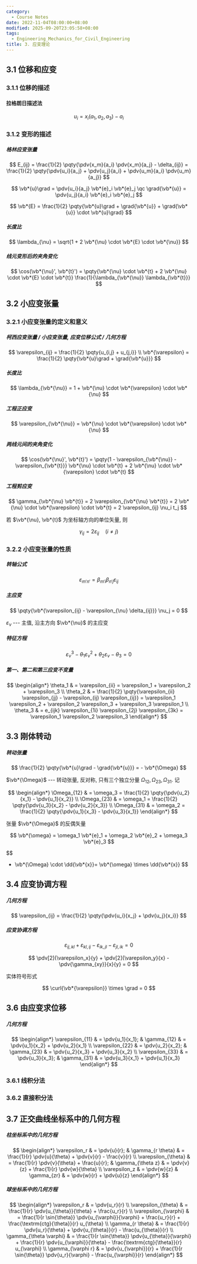 ```yaml
---
category:
  - Course Notes
date: 2022-11-04T08:00:00+08:00
modified: 2025-09-20T23:05:58+08:00
tags:
  - Engineering_Mechanics_for_Civil_Engineering
title: 3. 应变理论
---
```


## 3.1 位移和应变

### 3.1.1 位移的描述

#### 拉格朗日描述法

$$
u_i = x_i(a_1, a_2, a_3) - a_i
$$

### 3.1.2 变形的描述

##### 格林应变张量

$$
E_{ij}
= \frac{1}{2} \pqty{\pdv{x_m}{a_i} \pdv{x_m}{a_j} - \delta_{ij}}
= \frac{1}{2} \pqty{\pdv{u_i}{a_j} + \pdv{u_j}{a_i} + \pdv{u_m}{a_i} \pdv{u_m}{a_j}}
$$

$$
\vb*{u}\grad = \pdv{u_i}{a_j} \vb*{e}_i \vb*{e}_j \qc
\grad{\vb*{u}} = \pdv{u_j}{a_i} \vb*{e}_i \vb*{e}_j
$$

$$
\vb*{E} = \frac{1}{2} \pqty{\vb*{u}\grad + \grad{\vb*{u}} + \grad{\vb*{u}} \cdot \vb*{u}\grad}
$$

##### 长度比

$$
\lambda_{\nu}
= \sqrt{1 + 2 \vb*{\nu} \cdot \vb*{E} \cdot \vb*{\nu}}
$$

##### 线元变形后的夹角变化

$$
\cos(\vb*{\nu}', \vb*{t}') = \pqty{\vb*{\nu} \cdot \vb*{t} + 2 \vb*{\nu} \cdot \vb*{E} \cdot \vb*{t}} \frac{1}{\lambda_{\vb*{\nu}} \lambda_{\vb*{t}}}
$$

## 3.2 小应变张量

### 3.2.1 小应变张量的定义和意义

##### 柯西应变张量 / 小应变张量, 应变位移公式 / 几何方程

$$
\varepsilon_{ij} = \frac{1}{2} \pqty{u_{i,j} + u_{j,i}} \\
\vb*{\varepsilon} = \frac{1}{2} \pqty{\vb*{u}\grad + \grad{\vb*{u}}}
$$

##### 长度比

$$
\lambda_{\vb*{\nu}} = 1 + \vb*{\nu} \cdot \vb*{\varepsilon} \cdot \vb*{\nu}
$$

##### 工程正应变

$$
\varepsilon_{\vb*{\nu}} = \vb*{\nu} \cdot \vb*{\varepsilon} \cdot \vb*{\nu}
$$

##### 两线元间的夹角变化

$$
\cos(\vb*{\nu}', \vb*{t}') = \pqty{1 - \varepsilon_{\vb*{\nu}} - \varepsilon_{\vb*{t}}} \vb*{\nu} \cdot \vb*{t} + 2 \vb*{\nu} \cdot \vb*{\varepsilon} \cdot \vb*{t}
$$

##### 工程剪应变

$$
\gamma_{\vb*{\nu} \vb*{t}}
= 2 \varepsilon_{\vb*{\nu} \vb*{t}}
= 2 \vb*{\nu} \cdot \vb*{\varepsilon} \cdot \vb*{t}
= 2 \varepsilon_{ij} \nu_i t_j
$$

若 $\vb*{\nu}, \vb*{t}$ 为坐标轴方向的单位矢量, 则

$$
\gamma_{ij} = 2 \varepsilon_{ij} \quad (i \neq j)
$$

### 3.2.2 小应变张量的性质

##### 转轴公式

$$
\varepsilon_{m'n'} = \beta_{m'i} \beta_{n'j} \varepsilon_{ij}
$$

##### 主应变

$$
\pqty{\vb*{\varepsilon_{ij} - \varepsilon_{\nu} \delta_{ij}}} \nu_j = 0
$$

$\varepsilon_{\nu}$ --- 主值, 沿主方向 $\vb*{\nu}$ 的主应变

##### 特征方程

$$
\varepsilon_{\nu}^3 - \theta_1 \varepsilon_{\nu}^2 + \theta_2 \varepsilon_{\nu} - \theta_3 = 0
$$

##### 第一、第二和第三应变不变量

$$
\begin{align*}
  \theta_1
   & = \varepsilon_{ii}
  = \varepsilon_1 + \varepsilon_2 + \varepsilon_3                                               \\
  \theta_2
   & = \frac{1}{2} \pqty{\varepsilon_{ii} \varepsilon_{jj} - \varepsilon_{ij} \varepsilon_{ij}}
  = \varepsilon_1 \varepsilon_2 + \varepsilon_2 \varepsilon_3 + \varepsilon_3 \varepsilon_1     \\
  \theta_3
   & = e_{ijk} \varepsilon_{1i} \varepsilon_{2j} \varepsilon_{3k}
  = \varepsilon_1 \varepsilon_2 \varepsilon_3
\end{align*}
$$

## 3.3 刚体转动

##### 转动张量

$$
\frac{1}{2} \pqty{\vb*{u}\grad - \grad{\vb*{u}}} = - \vb*{\Omega}
$$

$\vb*{\Omega}$ --- 转动张量, 反对称, 只有三个独立分量 $\Omega_{12}, \Omega_{23}, \Omega_{31}$. 记

$$
\begin{align*}
  \Omega_{12} & = \omega_3 = \frac{1}{2} \pqty{\pdv{u_2}{x_1} - \pdv{u_1}{x_2}} \\
  \Omega_{23} & = \omega_1 = \frac{1}{2} \pqty{\pdv{u_3}{x_2} - \pdv{u_2}{x_3}} \\
  \Omega_{31} & = \omega_2 = \frac{1}{2} \pqty{\pdv{u_1}{x_3} - \pdv{u_3}{x_1}}
\end{align*}
$$

张量 $\vb*{\Omega}$ 的反偶矢量

$$
\vb*{\omega} = \omega_1 \vb*{e}_1 + \omega_2 \vb*{e}_2 + \omega_3 \vb*{e}_3
$$

$$
- \vb*{\Omega} \cdot \dd{\vb*{x}}= \vb*{\omega} \times \dd{\vb*{x}}
$$

## 3.4 应变协调方程

##### 几何方程

$$
\varepsilon_{ij} = \frac{1}{2} \pqty{\pdv{u_i}{x_j} + \pdv{u_j}{x_i}}
$$

##### 应变协调方程

$$
\varepsilon_{ij,kl} + \varepsilon_{kl,ij} - \varepsilon_{ik,jl} - \varepsilon_{jl,ik} = 0
$$

$$
\pdv[2]{\varepsilon_x}{y} + \pdv[2]{\varepsilon_y}{x} - \pdv{\gamma_{xy}}{x}{y} = 0
$$

实体符号形式

$$
\curl{\vb*{\varepsilon}} \times \grad = 0
$$

## 3.6 由应变求位移

##### 几何方程

$$
\begin{align*}
  \varepsilon_{11} & = \pdv{u_1}{x_1}; & \gamma_{12} & = \pdv{u_1}{x_2} + \pdv{u_2}{x_1} \\
  \varepsilon_{22} & = \pdv{u_2}{x_2}; & \gamma_{23} & = \pdv{u_2}{x_3} + \pdv{u_3}{x_2} \\
  \varepsilon_{33} & = \pdv{u_3}{x_3}; & \gamma_{31} & = \pdv{u_3}{x_1} + \pdv{u_1}{x_3}
\end{align*}
$$

### 3.6.1 线积分法

### 3.6.2 直接积分法

## 3.7 正交曲线坐标系中的几何方程

##### 柱坐标系中的几何方程

$$
\begin{align*}
  \varepsilon_r        & = \pdv{u}{r};                                            &
  \gamma_{r \theta}    & = \frac{1}{r} \pdv{u}{\theta} + \pdv{v}{r} - \frac{v}{r}   \\
  \varepsilon_{\theta} & = \frac{1}{r} \pdv{v}{\theta} + \frac{u}{r};             &
  \gamma_{\theta z}    & = \pdv{v}{z} + \frac{1}{r} \pdv{w}{\theta}                 \\
  \varepsilon_z        & = \pdv{w}{z}                                             &
  \gamma_{zr}          & = \pdv{w}{r} + \pdv{u}{z}
\end{align*}
$$

##### 球坐标系中的几何方程

$$
\begin{align*}
  \varepsilon_r           & = \pdv{u_r}{r}                                                                                                                            \\
  \varepsilon_{\theta}    & = \frac{1}{r} \pdv{u_{\theta}}{\theta} + \frac{u_r}{r}                                                                                    \\
  \varepsilon_{\varphi}   & = \frac{1}{r \sin{\theta}} \pdv{u_{\varphi}}{\varphi} + \frac{u_r}{r} + \frac{\textrm{ctg}{\theta}}{r} u_{\theta}                         \\
  \gamma_{r \theta}       & = \frac{1}{r} \pdv{u_r}{\theta} + \pdv{u_{\theta}}{r} - \frac{u_{\theta}}{r}                                                              \\
  \gamma_{\theta \varphi} & = \frac{1}{r \sin{\theta}} \pdv{u_{\theta}}{\varphi} + \frac{1}{r} \pdv{u_{\varphi}}{\theta} - \frac{\textrm{ctg}{\theta}}{r} u_{\varphi} \\
  \gamma_{\varphi r}      & = \pdv{u_{\varphi}}{r} + \frac{1}{r \sin{\theta}} \pdv{u_r}{\varphi} - \frac{u_{\varphi}}{r}
\end{align*}
$$
